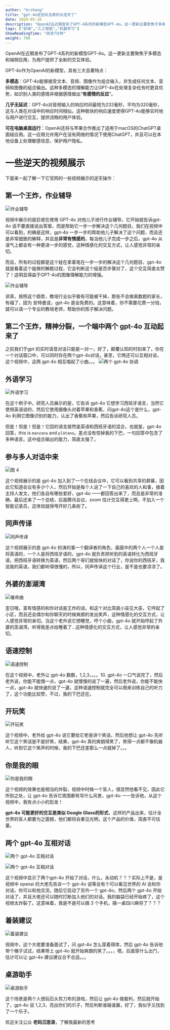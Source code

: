 ```yaml
---
author: "brzhang"
title: "gpt-4o这些玩法真的太逆天了"
date: 2024-05-16
description: "OpenAI在近期发布了GPT-4系列的新模型GPT-4o。这一更新主要聚焦于多模态和端侧应用，为用户提供了全新的交互体验。GPT-4o作为OpenAI的新模型，具有三大显著特点：多模态：GPT-"
tags: ["前端","人工智能","机器学习"]
ShowReadingTime: "阅读7分钟"
weight: 768
---
```

OpenAI在近期发布了GPT-4系列的新模型GPT-4o。这一更新主要聚焦于多模态和端侧应用，为用户提供了全新的交互体验。

GPT-4o作为OpenAI的新模型，具有三大显著特点：

**多模态**：GPT-4o能够接受文本、音频、图像作为组合输入，并生成任何文本、音频和图像的组合输出。这种多模态的理解能力让GPT-4o在处理复杂任务时更具优势，如识别人类的感情并根据感情做出“**有感情的反应**”。

**几乎无延迟**：GPT-4o对音频输入的响应时间最短为232毫秒，平均为320毫秒，这与人类在对话中的响应时间相似。这种极快的响应速度使得GPT-4o能够实时地与用户进行交互，提供流畅的用户体验。

**可在电脑桌面运行**：OpenAI还将与苹果合作推出了适用于macOS的ChatGPT桌面级应用。这一应用允许用户在没有网络的情况下使用ChatGPT，并且可以在本地设备上处理敏感信息，保护用户隐私。

一些逆天的视频展示
=========

下面来一起了解一下它官网的一些视频展示的逆天操作：

第一个王炸，作业辅导
----------

![作业辅导](https://p3-juejin.byteimg.com/tos-cn-i-k3u1fbpfcp/0708d733a00c4d4ba87b61d1876c4045~tplv-k3u1fbpfcp-jj-mark:3024:0:0:0:q75.awebp#?w=1564&h=894&s=1657870&e=png&b=777066)

视频中展示的是巨佬在使用 GPT-4o 对他儿子进行作业辅导。它开始就告诉gpt-4o 说不要直接说出答案，而是帮助它一步一步解决这个几何题目，我们在视频中可以看到，的确是这样，gpt-4o 一步一步的帮助他儿子解决了这个问题，而且还是非常细致的解释，并且是**非常有情感的**，每当他儿子完成一步之后，gpt-4o 从语气上都会有一种更进一步的感觉，这种情感化的交互方式，让人感觉非常的亲切。

而且，所有的过程都是这个娃在拿着笔在一步一步的解决这个几何题目，gpt-4o 就是看着这个娃做的解题过程，它会判断这个娃是否步骤对了，这个交互简直太赞了！这明显得益于GPT-4o的图像理解能力的增强。

![作业辅导](https://p3-juejin.byteimg.com/tos-cn-i-k3u1fbpfcp/36e6c150e73e413db25d16c66a7000df~tplv-k3u1fbpfcp-jj-mark:3024:0:0:0:q75.awebp#?w=1554&h=882&s=1663510&e=png&b=797167)

讲真，按照这个趋势，教培行业似乎极有可能被干掉，那些不会做奥数题的家长，有福了，因为 安特曼说，gpt-4o 是会免费的。这意味着，你不需要花费一分钱，就可以请一个专业的教培老师，帮助你的孩子解决问题。

第二个王炸，精神分裂，一个端中两个 gpt-4o 互动起来了
------------------------------

之前我们于gpt 的实时语音对话只能是一对一，好了，颠覆认知的时刻来了，你在一个对话窗口中，可以同时存在两个gpt-4o对话，甚至，它两还可以互相对话，这个视频中，这两 gpt-4o 相互唱起了小曲。。。 ![两个 gpt-4o 协调](https://p3-juejin.byteimg.com/tos-cn-i-k3u1fbpfcp/8440a83d4424483bb9c9e760ab005335~tplv-k3u1fbpfcp-jj-mark:3024:0:0:0:q75.awebp#?w=1622&h=966&s=1489214&e=png&b=7e7566)

外语学习
----

![外语学习](https://p3-juejin.byteimg.com/tos-cn-i-k3u1fbpfcp/86768e04c3e44050a13695adc8bc729b~tplv-k3u1fbpfcp-jj-mark:3024:0:0:0:q75.awebp#?w=1628&h=976&s=1552745&e=png&b=796f61)

在这个例子中，研究人员展示的是，它告诉 gpt-4o 它想学习西班牙语言，当然它使用英语说的，然后它使用摄像头对着苹果和香蕉，问gpt-4o这个是什么，gpt-4o 利用它图像识别的能力，认出了香蕉和苹果，然后告诉研究人员。

但是！但是！但是！它回的语言居然是英语和西班牙语的混合，也就是，gpt-4o 回答，this is `manzana` and `plátano`。差点没有惊掉我的下巴，一句回答中包含了多种语言。这中组合输出的能力，简直太强了。

参与多人对话中来
--------

![图 4](https://p3-juejin.byteimg.com/tos-cn-i-k3u1fbpfcp/d3ca1e31574d4b569a8d884dd04511d0~tplv-k3u1fbpfcp-jj-mark:3024:0:0:0:q75.awebp#?w=1570&h=998&s=883153&e=png&b=eeeae9)

这个视频展示的是 gpt-4o 加入到了一个在线会议中，它可以看到共享的屏幕，因此它知道会议有多少个人，然后开始是每个人说了一下自己的喜欢的人和事，接着主持人发文，他们各自有哪些爱好，gpt-4o 一一都回答出来了，而且是非常的准确，最后还来了一个总结，后面腾讯会议，zoom 估计交互得更上啊，不加入一个智能记录员，这体验就得甩开好几条街了。

同声传译
----

![同声传译](https://p3-juejin.byteimg.com/tos-cn-i-k3u1fbpfcp/f1250403fc184b71bcde8d32b337a850~tplv-k3u1fbpfcp-jj-mark:3024:0:0:0:q75.awebp#?w=1628&h=990&s=1653796&e=png&b=25201f)

这个视频展示的是 gpt-4o 扮演的事一个翻译者的角色，画面中的两个人一个人是将英语的，一个人是将西班牙语的，gpt-4o 就负责把听到的英语转化为西班牙语，把西班牙语转换为英语，然后两个哥们就愉快的对话了，你说你的西班牙，我说我的英语，我们都听得很懂的，所以，同声传译这个行业，是不是也要凉凉了。

外婆的澎湖湾
------

![催命曲](https://p3-juejin.byteimg.com/tos-cn-i-k3u1fbpfcp/afb9677c17e7415aa323825f9819ffb2~tplv-k3u1fbpfcp-jj-mark:3024:0:0:0:q75.awebp#?w=1626&h=1000&s=1612244&e=png&b=2c2624)

歪日哦，富有情感的和你对话是王炸的话，和这个对比简直小巫见大巫，它哼起了小区，而且还会偶尔和你聊天的时候爽朗的发出笑声，这种情感化的交互方式，让人感觉非常的亲切。当这个老外说它想睡觉，哼个小曲，gpt-4o 就开始哼起了外婆的澎湖湾，听得我差点给睡着了...这种情感化的交互方式，让人感觉非常的亲切。

语速控制
----

![语速控制](https://p3-juejin.byteimg.com/tos-cn-i-k3u1fbpfcp/098dcae685ec48c2979f53f4d26392a1~tplv-k3u1fbpfcp-jj-mark:3024:0:0:0:q75.awebp#?w=1626&h=998&s=980689&e=png&b=7e7266)

在这个视频中，老外让 gpt-4o 数数，1,2,3，。。。10. gpt-4o 一口气说完了，然后老外说，你能不能慢一点，gpt-4o 就慢慢的说了一遍，然后老外说，你能不能快一点，gpt-4o 就快速的说了一遍，这种语速控制就完全可以用来训练自己的听力了，这个功能比较赞，不过，我的下巴还在。

开玩笑
---

![开玩笑](https://p3-juejin.byteimg.com/tos-cn-i-k3u1fbpfcp/ae8f7e8aab7e47eda6d037af9c8a93b5~tplv-k3u1fbpfcp-jj-mark:3024:0:0:0:q75.awebp#?w=1622&h=972&s=1600842&e=png&b=282321)

这个视频中，老外给 gpt-4o 说它要给它老爸讲个笑话，然后他想让 gpt-4o 先听听它这个笑话是不是好笑，结果，gpt-4o 真的爽朗得笑了，笑得一点都不像机器人，听到它这个笑声的时候，我的下巴还差那么一点就掉了。。。

你是我的眼
-----

![你是我的眼](https://p3-juejin.byteimg.com/tos-cn-i-k3u1fbpfcp/215b3940d6ed4732ad6b3b6ad7145168~tplv-k3u1fbpfcp-jj-mark:3024:0:0:0:q75.awebp#?w=1618&h=1036&s=1619997&e=png&b=edeae9)

这个视频的效果也是相当的炸裂，视频中时候一个盲人，很显然他看不见，因此它所到之处，让 gpt-4o 告诉它周围都有写什么风景，gpt-4o 一一告诉他，从这个视频中，我有点小小的启发！

**gpt-4o 可能更好的交互是类似 Google Glass的形式**，这样的产品出来，估计全世界的盲人都要为之震撼，他们都将会重见光明，这个产品的价值，简直不可估量。

两个 gpt-4o 互相对话
--------------

![两个 gpt-4o 互相对话](https://p3-juejin.byteimg.com/tos-cn-i-k3u1fbpfcp/027e497712714bf9983ef5f9cf7042d3~tplv-k3u1fbpfcp-jj-mark:3024:0:0:0:q75.awebp#?w=1632&h=1060&s=1605466&e=png&b=a09b98)

![两个 gpt-4o 互相对话](https://p3-juejin.byteimg.com/tos-cn-i-k3u1fbpfcp/0cbb0400a938478b9a06e4ab14b4c70a~tplv-k3u1fbpfcp-jj-mark:3024:0:0:0:q75.awebp#?w=1640&h=1110&s=1525129&e=png&b=2f2a27)

这个视频中显示了两个gpt-4o 开始了对话，什么，永动机？？？实际上不是，是视频中 openai 的大佬先告诉一个 gpt-4o 说等会有个可以看见世界的 AI 会和你对话，你可以和他交流，随后它启动了另外一个 gpt-4o，然后两个 gpt-4o 开始对话了，并且大佬还可以随时打断加入他们的对话。我的脑袋已经开始疼了，这个视频太炸裂了。这意味着，我是不是可以搞 3 个手机，搞一桌四川麻将了？？？

着装建议
----

![着装建议](https://p3-juejin.byteimg.com/tos-cn-i-k3u1fbpfcp/aa0d0bd4505f4489a1c19c5855283527~tplv-k3u1fbpfcp-jj-mark:3024:0:0:0:q75.awebp#?w=1628&h=998&s=1152925&e=png&b=736c65)

视频中，这个大佬要准备面试了，问 gpt-4o 怎么穿着得体，然后 gpt-4o 告诉他带个帽子试试，结果带上 gpt-4o 就开始爽朗的笑了。。。，嗯，后面穿什么出门，估计可以让 gpt-4o 建议建议合不合适。。。

桌游助手
----

![桌游助手](https://p3-juejin.byteimg.com/tos-cn-i-k3u1fbpfcp/6093393c75a5477d882fa601f858bd98~tplv-k3u1fbpfcp-jj-mark:3024:0:0:0:q75.awebp#?w=1628&h=1032&s=1398437&e=png&b=292422)

这个场景是两个人想玩石头剪刀布的游戏，然后让 gpt-4o 做裁判，然后就开始了，gpt-4o 说 1,2,3，亮出你们的爪子，然后判断谁输谁赢，好了，我似乎又找到了一个乐子。

欢迎关注公众 **老码沉思录**，了解我最新的思考